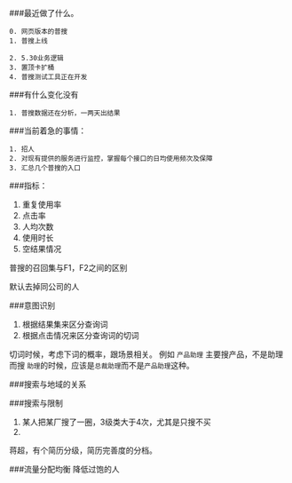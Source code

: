###最近做了什么。
	
	0. 网页版本的普搜
	1. 普搜上线
	
	2. 5.30业务逻辑
	3. 置顶卡扩桶
	4. 普搜测试工具正在开发
	
###有什么变化没有

	1. 普搜数据还在分析，一两天出结果

###当前着急的事情：

	1. 招人
	2. 对现有提供的服务进行监控，掌握每个接口的日均使用频次及保障
	3. 汇总几个普搜的入口
	

###指标：

1. 重复使用率
2. 点击率
3. 人均次数
4. 使用时长
5. 空结果情况

普搜的召回集与F1，F2之间的区别

默认去掉同公司的人


###意图识别

1. 根据结果集来区分查询词
2. 根据点击情况来区分查询词的切词

切词时候，考虑下词的概率，跟场景相关。
例如 `产品助理` 主要搜产品，不是助理
而搜 `助理`的时候，应该是`总裁助理`而不是`产品助理`这种。

###搜索与地域的关系

###搜索与限制

1. 某人把某厂搜了一圈，3级类大于4次，尤其是只搜不买
2. 


蒋超，有个简历分级，简历完善度的分档。



###流量分配均衡
降低过饱的人


